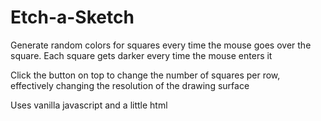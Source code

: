 # Etch-a-Sketch

<p>Generate random colors for squares every time the mouse goes over the square.
Each square gets darker every time the mouse enters it</p>

<p>Click the button on top to change the number of squares per row, effectively changing the resolution of the drawing surface</p>

<p>Uses vanilla javascript and a little html</p>
